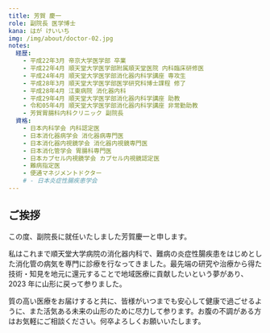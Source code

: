```yaml
---
title: 芳賀 慶一
role: 副院長 医学博士
kana: はが けいいち
img: /img/about/doctor-02.jpg
notes:
  経歴:
    - 平成22年3月 帝京大学医学部 卒業
    - 平成22年4月 順天堂大学医学部附属順天堂医院 内科臨床研修医
    - 平成24年4月 順天堂大学医学部消化器内科学講座 専攻生
    - 平成28年3月 順天堂大学医学部医学研究科博士課程 修了
    - 平成28年4月 江東病院 消化器内科
    - 平成29年4月 順天堂大学医学部消化器内科学講座 助教
    - 令和05年4月 順天堂大学医学部消化器内科学講座 非常勤助教
    - 芳賀胃腸科内科クリニック 副院長
  資格:
    - 日本内科学会 内科認定医
    - 日本消化器病学会 消化器病専門医
    - 日本消化器内視鏡学会 消化器内視鏡専門医
    - 日本消化管学会 胃腸科専門医
    - 日本カプセル内視鏡学会 カプセル内視鏡認定医
    - 難病指定医
    - 便通マネジメントドクター
    # - 日本炎症性腸疾患学会
---
```


## ご挨拶

この度、副院長に就任いたしました芳賀慶一と申します。

私はこれまで順天堂大学病院の消化器内科で、難病の炎症性腸疾患をはじめとした消化管の病気を専門に診療を行なってきました。最先端の研究や治療から得た技術・知見を地元に還元することで地域医療に貢献したいという夢があり、2023 年に山形に戻って参りました。

質の高い医療をお届けすると共に、皆様がいつまでも安心して健康で過ごせるように、また活気ある未来の山形のために尽力して参ります。お腹の不調がある方はお気軽にご相談ください。何卒よろしくお願いいたします。
